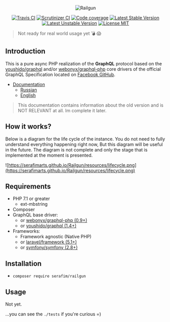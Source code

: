 <p align="center">
    <img src="https://raw.githubusercontent.com/SerafimArts/Railgun/master/docs/resources/logo-big-white-bg.png" alt="Railgun" />
</p>

<p align="center">
    <a href="https://travis-ci.org/SerafimArts/Railgun"><img src="https://travis-ci.org/SerafimArts/Railgun.svg?branch=master" alt="Travis CI" /></a>
    <a href="https://scrutinizer-ci.com/g/SerafimArts/Railgun/?branch=master"><img src="https://scrutinizer-ci.com/g/SerafimArts/Railgun/badges/quality-score.png?b=master" alt="Scrutinizer CI" /></a>
    <a href="https://scrutinizer-ci.com/g/SerafimArts/Railgun/?branch=master"><img src="https://scrutinizer-ci.com/g/SerafimArts/Railgun/badges/coverage.png?b=master" alt="Code coverage" /></a>
    <a href="https://packagist.org/packages/serafim/railgun"><img src="https://poser.pugx.org/serafim/railgun/version" alt="Latest Stable Version"></a>
    <a href="https://packagist.org/packages/serafim/railgun"><img src="https://poser.pugx.org/serafim/railgun/v/unstable" alt="Latest Unstable Version"></a>
    <a href="https://raw.githubusercontent.com/SerafimArts/Railgun/master/LICENSE"><img src="https://poser.pugx.org/serafim/railgun/license" alt="License MIT"></a>
</p>

> Not ready for real world usage yet :bomb: :scream:   

## Introduction

This is a pure async PHP realization of the **GraphQL** protocol based on the 
[youshido/graphql](https://github.com/Youshido/GraphQL) and/or 
[webonyx/graphql-php](https://github.com/webonyx/graphql-php#fields)
core drivers of the official GraphQL Specification 
located on [Facebook GitHub](http://facebook.github.io/graphql/).

- [Documentation](https://serafimarts.github.io/Railgun) 
    - [Russian](https://serafimarts.github.io/Railgun/#/ru/)
    - [English](https://serafimarts.github.io/Railgun)
    
> This documentation contains information about the old version and is 
NOT RELEVANT at all. Im complete it later.

## How it works?

Below is a diagram for the life cycle of the instance.
You do not need to fully understand everything happening right now,
But this diagram will be useful in the future. 
The diagram is not complete and only the stage that is implemented 
at the moment is presented.

![https://serafimarts.github.io/Railgun/resources/lifecycle.png](https://serafimarts.github.io/Railgun/resources/lifecycle.png)

## Requirements

- PHP 7.1 or greater
    - ext-mbstring
- Composer
- GraphQL base driver:
    - or [webonyx/graphql-php (0.9+)](https://github.com/webonyx/graphql-php#fields)
    - or [youshido/graphql (1.4+)](https://github.com/Youshido/GraphQL)
- Frameworks:
    - Framework agnostic (Native PHP)
    - or [laravel/framework (5.1+)](https://github.com/laravel/framework)
    - or [symfony/symfony (2.8+)](https://github.com/symfony/symfony)

## Installation

- `composer require serafim/railgun`

## Usage

Not yet.

...you can see the `./tests` if you're curious =)
